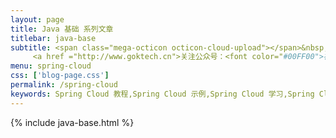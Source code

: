 ```yaml
---
layout: page
title: Java 基础 系列文章
titlebar: java-base
subtitle: <span class="mega-octicon octicon-cloud-upload"></span>&nbsp;&nbsp;
     <a href ="http://www.goktech.cn">关注公众号：<font color="#00FF00">禅心诡道</font>，回复"springcloud"进群交流。</a>
menu: spring-cloud
css: ['blog-page.css']
permalink: /spring-cloud
keywords: Spring Cloud 教程,Spring Cloud 示例,Spring Cloud 学习,Spring Cloud 资源,Spring Cloud
---
```

{% include java-base.html %}
